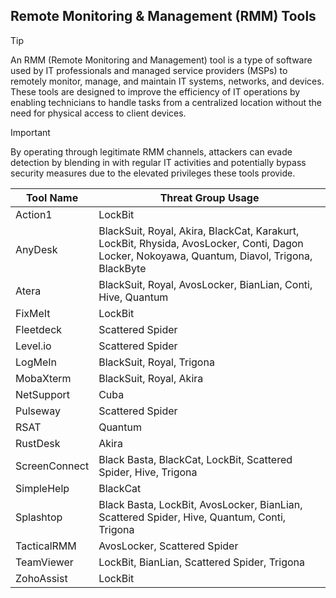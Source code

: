 ## Remote Monitoring & Management (RMM) Tools

> [!TIP]
> An RMM (Remote Monitoring and Management) tool is a type of software used by IT professionals and managed service providers (MSPs) to remotely monitor, manage, and maintain IT systems, networks, and devices. These tools are designed to improve the efficiency of IT operations by enabling technicians to handle tasks from a centralized location without the need for physical access to client devices. 

> [!IMPORTANT]
> By operating through legitimate RMM channels, attackers can evade detection by blending in with regular IT activities and potentially bypass security measures due to the elevated privileges these tools provide.

| Tool Name | Threat Group Usage |
|---|---|
| Action1 | LockBit |
| AnyDesk | BlackSuit, Royal, Akira, BlackCat, Karakurt, LockBit, Rhysida, AvosLocker, Conti, Dagon Locker, Nokoyawa, Quantum, Diavol, Trigona, BlackByte |
| Atera | BlackSuit, Royal, AvosLocker, BianLian, Conti, Hive, Quantum |
| FixMeIt | LockBit |
| Fleetdeck | Scattered Spider |
| Level.io | Scattered Spider |
| LogMeIn | BlackSuit, Royal, Trigona |
| MobaXterm | BlackSuit, Royal, Akira |
| NetSupport | Cuba |
| Pulseway | Scattered Spider |
| RSAT | Quantum |
| RustDesk | Akira |
| ScreenConnect | Black Basta, BlackCat, LockBit, Scattered Spider, Hive, Trigona |
| SimpleHelp | BlackCat |
| Splashtop | Black Basta, LockBit, AvosLocker, BianLian, Scattered Spider, Hive, Quantum, Conti, Trigona |
| TacticalRMM | AvosLocker, Scattered Spider |
| TeamViewer | LockBit, BianLian, Scattered Spider, Trigona |
| ZohoAssist | LockBit |
